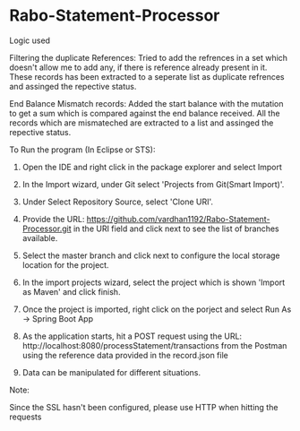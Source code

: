 # Rabo-Statement-Processor

Logic used

Filtering the duplicate References: Tried to add the refrences in a set which doesn't allow me to add any, if there is reference already present in it. These records has been extracted to a seperate list as duplicate refrences and assinged the repective status.

End Balance Mismatch records: Added the start balance with the mutation to get a sum which is compared against the end balance received. All the records which are mismateched are extracted to a list and assinged the repective status.


To Run the program (In Eclipse or STS):

1. Open the IDE and right click in the package explorer and select Import

2. In the Import wizard, under Git select 'Projects from Git(Smart Import)'.

3. Under Select Repository Source, select 'Clone URI'.

4. Provide the URL: https://github.com/vardhan1192/Rabo-Statement-Processor.git in the URI field and click next to see the list of branches available.

5. Select the master branch and click next to configure the local storage location for the project.

6. In the import projects wizard, select the project which is shown 'Import as Maven' and click finish.

7. Once the project is imported, right click on the porject and select Run As -> Spring Boot App

8. As the application starts, hit a POST request using the URL: http://localhost:8080/processStatement/transactions from the Postman using the reference data provided in the record.json file

9. Data can be manipulated for different situations.


Note:

Since the SSL hasn't been configured, please use HTTP when hitting the requests




